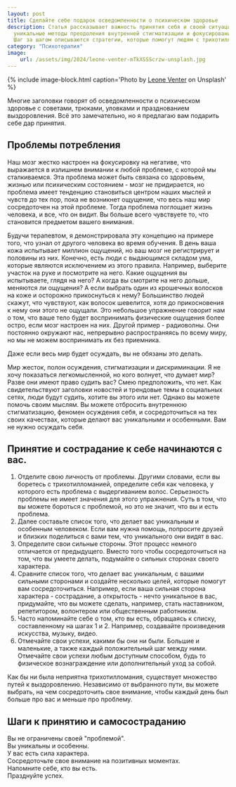 ```yaml
---
layout: post
title: Сделайте себе подарок осведомленности о психическом здоровье
description: Статья рассказывает важность принятия себя и своей ситуации в борьбе с трихотилломанией. Она предлагает читателям 
  уникальные методы преодоления внутренней стигматизации и фокусирования на собственных сильных сторонах и уникальности. 
  Шаг за шагом описываются стратегии, которые помогут людям с трихотилломанией построить более позитивное отношение к себе и своей жизни.
category: "Психотерапия"
image:
    url: /assets/img/2024/leone-venter-mTkXSSScrzw-unsplash.jpg
---
```


{% include image-block.html
caption='Photo by <a href="https://unsplash.com/@fempreneurstyledstock" rel="nofollow">Leone Venter</a> on Unsplash'
%}

Многие заголовки говорят об осведомленности о психическом здоровье с советами, трюками, уловками и празднованием выздоровления. 
Всё это замечательно, но я предлагаю вам подарить себе дар принятия.

## Проблемы потребления

Наш мозг жестко настроен на фокусировку на негативе, что выражается в излишнем внимании к любой проблеме, с 
которой мы сталкиваемся. Эта проблема может быть связана со здоровьем, жизнью или психическим состоянием - мозг не придирается,
но проблема имеет тенденцию становиться центром наших мыслей и чувств до тех пор, пока не возникнет ощущение, что весь 
наш мир сосредоточен на этой проблеме. Тогда проблема поглощает жизнь человека, и все, что он видит. Вы больше всего чувствуете то, 
что становится предметом вашего внимания.

Будучи терапевтом, я демонстрировала эту концепцию на примере того, что узнал от другого человека во время обучения. В день ваша 
кожа испытывает миллион ощущений, но ваш мозг не регистрирует и половины из них. Конечно, есть люди с выдающимся складом ума, 
которые являются исключением из этого правила. Например, выберите участок на руке и посмотрите на него. Какие ощущения вы 
испытываете, глядя на него? А когда вы смотрите на него дольше, меняются ли ощущения? А если выбрать один из крошечных волосков 
на коже и осторожно прикоснуться к нему? Большинство людей скажут, что чувствуют, как волосок шевелится, хотя до прикосновения 
к нему они этого не ощущали. Это небольшое упражнение говорит нам о том, что ваше тело будет воспринимать физические ощущения 
более остро, если мозг настроен на них. Другой пример - радиоволны. Они постоянно окружают нас, непрерывно распространяясь
по всему миру, но мы не можем воспринимать их без приемника.

Даже если весь мир будет осуждать, вы не обязаны это делать.

Мир жесток, полон осуждения, стигматизации и дискриминации. Я не хочу показаться легкомысленной, но кого волнует, что думает мир? 
Разве они имеют право судить вас? Смею предположить, что нет. Как свидетельствуют заголовки новостей и трендовые темы в 
социальных сетях, люди будут судить, хотите вы этого или нет. Однако вы можете помочь своим мыслям. Вы можете отбросить 
внутреннюю стигматизацию, феномен осуждения себя, и сосредоточиться на тех своих качествах, которые делают вас уникальными и 
особенными. Вам не нужно осуждать себя.

## Принятие и сострадание к себе начинаются с вас.
1. Отделите свою личность от проблемы. Другими словами, если вы боретесь с трихотилломанией, определите себя как человека, у которого 
есть проблема с выдергиванием волос. Серьезность проблемы не имеет значения для этого упражнения. Суть в том, что вы можете бороться с 
проблемой, но это не значит, что вы и есть проблема.
2. Далее составьте список того, что делает вас уникальным и особенным человеком. Если вам нужна помощь, попросите друзей и 
близких поделиться с вами тем, что уникального они видят в вас.
3. Определите свои сильные стороны. Этот процесс немного отличается от предыдущего. Вместо того чтобы сосредоточиться на том, 
что вы умеете делать, подумайте о сильных сторонах своего характера.
4. Сравните список того, что делает вас уникальным, с вашими сильными сторонами и создайте несколько целей, которые помогут вам сосредоточиться.
Например, если ваша сильная сторона характера - сострадание, а открытость - нечто уникальное в вас, придумайте, что вы можете 
сделать, например, стать наставником, репетитором, волонтером или общественным работником.
5. Часто напоминайте себе о том, кто вы есть, обращаясь к списку, составленному на шагах 1 и 2. Например, создавайте произведения искусства, музыку, видео.
6. Отмечайте свои успехи, какими бы они ни были. Большие и маленькие, а также каждый положительный шаг между ними. Отмечайте свои
успехи любым доступным способом, будь то физическое вознаграждение или дополнительный уход за собой.

Как бы ни была неприятна трихотилломания, существует множество путей к выздоровлению. Независимо от выбранного пути, вы можете выбрать, 
на чем сосредоточить свое внимание, чтобы каждый день был больше про вас и меньше про проблему.

## Шаги к принятию и самосостраданию
Вы не ограничены своей "проблемой".  
Вы уникальны и особенны.  
У вас есть сила характера.  
Сосредоточьте свое внимание на позитивных моментах.  
Напомните себе, кто вы есть.  
Празднуйте успех.  
